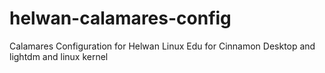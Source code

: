 # helwan-calamares-config
Calamares Configuration for Helwan Linux Edu
for Cinnamon Desktop and lightdm and linux kernel
